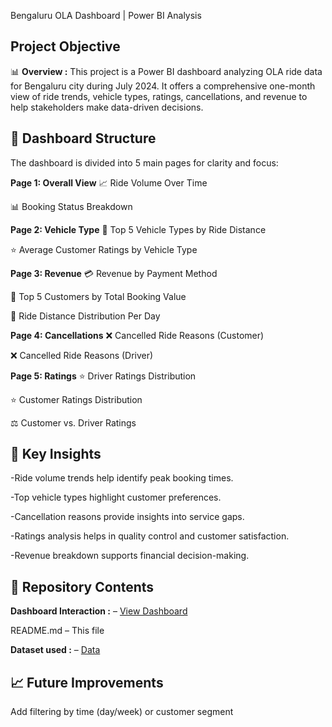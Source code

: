 Bengaluru OLA Dashboard | Power BI Analysis

## Project Objective
📊 **Overview :**
This project is a Power BI dashboard analyzing OLA ride data for Bengaluru city during July 2024. It offers a comprehensive one-month view of ride trends, vehicle types, ratings, cancellations, and revenue to help stakeholders make data-driven decisions.

## 📁 Dashboard Structure
The dashboard is divided into 5 main pages for clarity and focus:

**Page 1: Overall View**
📈 Ride Volume Over Time

📊 Booking Status Breakdown

**Page 2: Vehicle Type**
🚗 Top 5 Vehicle Types by Ride Distance

⭐ Average Customer Ratings by Vehicle Type

**Page 3: Revenue**
💳 Revenue by Payment Method

🏅 Top 5 Customers by Total Booking Value

📅 Ride Distance Distribution Per Day

**Page 4: Cancellations**
❌ Cancelled Ride Reasons (Customer)

❌ Cancelled Ride Reasons (Driver)

**Page 5: Ratings**
⭐ Driver Ratings Distribution

⭐ Customer Ratings Distribution

⚖️ Customer vs. Driver Ratings



## 📌 Key Insights
-Ride volume trends help identify peak booking times.

-Top vehicle types highlight customer preferences.

-Cancellation reasons provide insights into service gaps.

-Ratings analysis helps in quality control and customer satisfaction.

-Revenue breakdown supports financial decision-making.


## 📂 Repository Contents
**Dashboard Interaction :** –  <a href="https://github.com/anjali1803/OLA-Data-Visualization-Project-/blob/main/ola_data_analysis.pbix">View Dashboard</a>

README.md – This file

**Dataset used :** – <a href="https://github.com/anjali1803/OLA-Data-Visualization-Project-/blob/main/Bookings-ola-rows.xlsx">Data</a>


## 📈 Future Improvements
Add filtering by time (day/week) or customer segment
